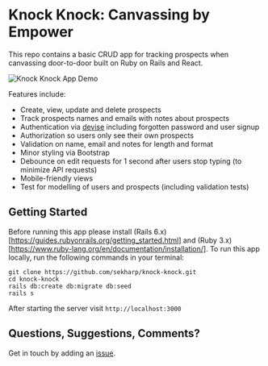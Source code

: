# Knock Knock: Canvassing by Empower

This repo contains a basic CRUD app for tracking prospects when canvassing door-to-door built on Ruby on Rails and React.

![Knock Knock App Demo](knock-knock-app-demo.gif)

Features include:

* Create, view, update and delete prospects
* Track prospects names and emails with notes about prospects
* Authentication via [devise](https://github.com/heartcombo/devise) including forgotten password and user signup
* Authorization so users only see their own prospects
* Validation on name, email and notes for length and format
* Minor styling via Bootstrap
* Debounce on edit requests for 1 second after users stop typing (to minimize API requests)
* Mobile-friendly views
* Test for modelling of users and prospects (including validation tests)

## Getting Started

Before running this app please install (Rails 6.x)[https://guides.rubyonrails.org/getting_started.html] and (Ruby 3.x)[https://www.ruby-lang.org/en/documentation/installation/]. To run this app locally, run the following commands in your terminal:

```shell
git clone https://github.com/sekharp/knock-knock.git
cd knock-knock
rails db:create db:migrate db:seed
rails s
```

After starting the server visit `http://localhost:3000`

## Questions, Suggestions, Comments?

Get in touch by adding an [issue](https://github.com/sekharp/knock-knock/issues).
